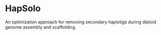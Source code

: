 # HapSolo
An optimization approach for removing secondary haplotigs during diploid genome assembly and scaffolding.
